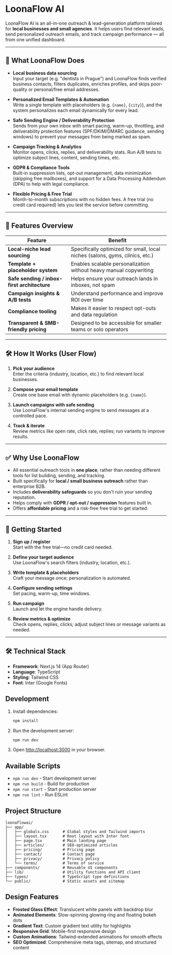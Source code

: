 # LoonaFlow AI

LoonaFlow AI is an all-in-one outreach & lead-generation platform tailored for **local businesses and small agencies**. It helps users find relevant leads, send personalized outreach emails, and track campaign performance — all from one unified dashboard.

---

## 🚀 What LoonaFlow Does

- **Local business data sourcing**  
  Input your target (e.g. "dentists in Prague") and LoonaFlow finds verified business contacts, filters duplicates, enriches profiles, and skips poor-quality or personal/free email addresses.  

- **Personalized Email Templates & Automation**  
  Write a single template with placeholders (e.g. `{name}`, `{city}`), and the system personalizes each email dynamically for every lead.

- **Safe Sending Engine / Deliverability Protection**  
  Sends from your own inbox with smart pacing, warm-up, throttling, and deliverability protection features (SPF/DKIM/DMARC guidance, sending windows) to prevent your messages from being marked as spam.

- **Campaign Tracking & Analytics**  
  Monitor opens, clicks, replies, and deliverability stats. Run A/B tests to optimize subject lines, content, sending times, etc.

- **GDPR & Compliance Tools**  
  Built-in suppression lists, opt-out management, data minimization (skipping free mailboxes), and support for a Data Processing Addendum (DPA) to help with legal compliance.

- **Flexible Pricing & Free Trial**  
  Month-to-month subscriptions with no hidden fees. A free trial (no credit card required) lets you test the service before committing.

---

## 📂 Features Overview

| Feature | Benefit |
|--------|---------|
| **Local-niche lead sourcing** | Specifically optimized for small, local niches (salons, gyms, clinics, etc.) |
| **Template + placeholder system** | Enables scalable personalization without heavy manual copywriting |
| **Safe sending / inbox-first architecture** | Helps ensure your outreach lands in inboxes, not spam |
| **Campaign insights & A/B tests** | Understand performance and improve ROI over time |
| **Compliance tooling** | Makes it easier to respect opt-outs and data regulation |
| **Transparent & SMB-friendly pricing** | Designed to be accessible for smaller teams or solo operators |

---

## 🛠️ How It Works (User Flow)

1. **Pick your audience**  
   Enter the criteria (industry, location, etc.) to find relevant local businesses.

2. **Compose your email template**  
   Create one base email with dynamic placeholders (e.g. `{name}`).

3. **Launch campaigns with safe sending**  
   Use LoonaFlow's internal sending engine to send messages at a controlled pace.

4. **Track & iterate**  
   Review metrics like open rate, click rate, replies; run variants to improve results.

---

## ✅ Why Use LoonaFlow

- All essential outreach tools in **one place**, rather than needing different tools for list building, sending, and tracking.  
- Built specifically for **local / small business outreach** rather than enterprise B2B.  
- Includes **deliverability safeguards** so you don't ruin your sending reputation.  
- Helps comply with **GDPR / opt-out / suppression** features built in.  
- Offers **affordable pricing** and a risk-free free trial to get started.

---

## 🧾 Getting Started

1. **Sign up / register**  
   Start with the free trial—no credit card needed.

2. **Define your target audience**  
   Use LoonaFlow's search filters (industry, location, etc.).

3. **Write template & placeholders**  
   Craft your message once; personalization is automated.

4. **Configure sending settings**  
   Set pacing, warm-up, time windows.

5. **Run campaign**  
   Launch and let the engine handle delivery.

6. **Review metrics & optimize**  
   Check opens, replies, clicks; adjust subject lines or message variants as needed.

---

## 🛠️ Technical Stack

- **Framework**: Next.js 14 (App Router)
- **Language**: TypeScript
- **Styling**: Tailwind CSS
- **Font**: Inter (Google Fonts)

## Development

1. Install dependencies:
   ```bash
   npm install
   ```

2. Run the development server:
   ```bash
   npm run dev
   ```

3. Open [http://localhost:3000](http://localhost:3000) in your browser.

## Available Scripts

- `npm run dev` - Start development server
- `npm run build` - Build for production
- `npm run start` - Start production server
- `npm run lint` - Run ESLint

## Project Structure

```
loonaflowai/
├── app/
│   ├── globals.css      # Global styles and Tailwind imports
│   ├── layout.tsx       # Root layout with Inter font
│   ├── page.tsx         # Main landing page
│   ├── articles/        # SEO-optimized articles
│   ├── pricing/         # Pricing page
│   ├── contact/         # Contact page
│   ├── privacy/         # Privacy policy
│   └── terms/           # Terms of service
├── components/          # Reusable UI components
├── lib/                 # Utility functions and API client
├── types/               # TypeScript type definitions
└── public/              # Static assets and sitemap
```

## Design Features

- **Frosted Glass Effect**: Translucent white panels with backdrop blur
- **Animated Elements**: Slow-spinning glowing ring and floating bokeh dots
- **Gradient Text**: Custom gradient text utility for highlights
- **Responsive Grid**: Mobile-first responsive design
- **Custom Animations**: Tailwind-extended animations for smooth effects
- **SEO Optimized**: Comprehensive meta tags, sitemap, and structured content
